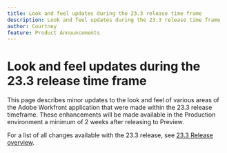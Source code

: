 ```yaml
---
title: Look and feel updates during the 23.3 release time frame
description: Look and feel updates during the 23.3 release time frame
author: Courtney
feature: Product Announcements
---
```


# Look and feel updates during the 23.3 release time frame

This page describes minor updates to the look and feel of various areas of the Adobe Workfront application that were made within the 23.3  release timeframe. These enhancements will be made available in the Production environment a minimum of 2 weeks after releasing to Preview.

For a list of all changes available with the 23.3 release, see [23.3  Release overview](/help/quicksilver/product-announcements/product-releases/23.3-release-activity/23-3-release-overview.md).


